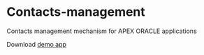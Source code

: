 # Contacts-management
Contacts management mechanism for APEX ORACLE applications

Download [demo app](https://github.com/SlavaAtamanskiy/Contacts-management/blob/master/example/app.sql)
